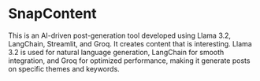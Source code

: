 # SnapContent
This is an AI-driven post-generation tool developed using Llama 3.2, LangChain, Streamlit, and Groq. It creates content that is interesting. Llama 3.2 is used for natural language generation, LangChain for smooth integration, and Groq for optimized performance, making it generate posts on specific themes and keywords. 
